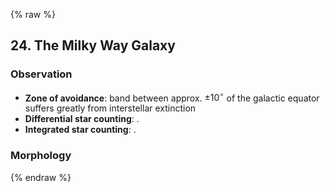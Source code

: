 {% raw %} 

<section markdown="1">

## 24. The Milky Way Galaxy

### Observation

* **Zone of avoidance**: band between approx. $\pm10^\circ$ of the galactic equator
  suffers greatly from interstellar extinction
* **Differential star counting**: .
* **Integrated star counting**: .

### Morphology

</section>

{% endraw %}
